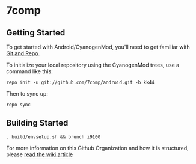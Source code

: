 7comp
===========

Getting Started
---------------

To get started with Android/CyanogenMod, you'll need to get
familiar with [Git and Repo](http://source.android.com/source/using-repo.html).

To initialize your local repository using the CyanogenMod trees, use a command like this:

    repo init -u git://github.com/7comp/android.git -b kk44

Then to sync up:

    repo sync
    
Building Started
---------------

    . build/envsetup.sh && brunch i9100

For more information on this Github Organization and how it is structured, 
please [read the wiki article](http://wiki.cyanogenmod.org/w/Github_Organization)
